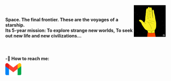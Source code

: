 <img src="https://raw.githubusercontent.com/KatlenVanessa/KatlenVanessa/master/200w.gif" align="right" width="100" > 
<br>
<h4>Space. The final frontier. These are the voyages of a starship.<br>
Its 5-year mission: To explore strange new worlds, To seek out new life and new civilizations...</h4>
<br>
<h4>-🔔 How to reach me:<br>
<a href="https://mail.google.com/mail/u/katlenvanessa15@gmail.com" target="blank"><img align="center" src="https://raw.githubusercontent.com/KatlenVanessa/KatlenVanessa/master/5968534.png" height="50" /></a></h4>
